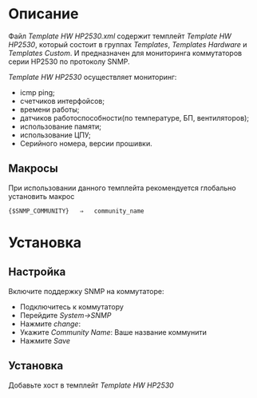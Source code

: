 # Описание
Файл *Template HW HP2530.xml* содержит темплейт *Template HW HP2530*, который состоит в группах *Templates*, *Templates Hardware* и *Templates Custom*. 
И предназначен для мониторинга коммутаторов серии HP2530 по протоколу SNMP.

*Template HW HP2530* осуществляет мониторинг:
- icmp ping;
- счетчиков интерфойсов;
- времени работы;
- датчиков работоспособности(по температуре, БП, вентиляторов);
- использование памяти;
- использование ЦПУ;
- Серийного номера, версии прошивки.

## Макросы

При использовании данного темплейта рекомендуется глобально установить макрос
```text
{$SNMP_COMMUNITY}	⇒	community_name
```

# Установка
## Настройка
Включите поддержку SNMP на коммутаторе:
- Подключитесь к коммутатору
- Перейдите *System->SNMP*
- Нажмите *change*:
- Укажите *Community Name*: Ваше название коммунити
- Нажмите *Save*

## Установка
Добавьте хост в темплейт *Template HW HP2530*
